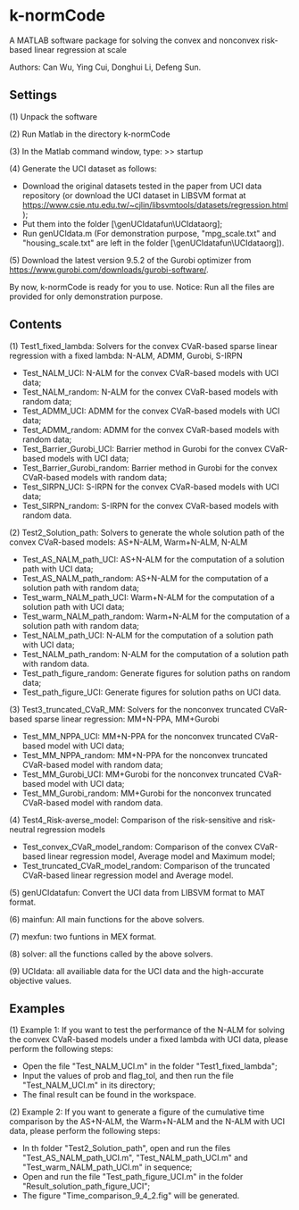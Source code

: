 # k-normCode
A MATLAB software package for solving the convex and nonconvex risk-based  linear regression at scale

Authors: Can Wu, Ying Cui, Donghui Li, Defeng Sun. 

## Settings

(1) Unpack the software

(2) Run Matlab in the directory k-normCode

(3) In the Matlab command window, type: 
    >> startup 
    
(4) Generate the UCI dataset as follows:

-  Download the original datasets tested in the paper from UCI data repository (or download the UCI dataset in LIBSVM
    format at https://www.csie.ntu.edu.tw/~cjlin/libsvmtools/datasets/regression.html);   
- Put them into the folder [\genUCIdatafun\UCIdataorg];
- Run genUCIdata.m (For demonstration purpose, "mpg_scale.txt" and "housing_scale.txt" are left in the folder
    [\genUCIdatafun\UCIdataorg]).
    
(5) Download the latest version 9.5.2 of the Gurobi optimizer from https://www.gurobi.com/downloads/gurobi-software/.

By now, k-normCode is ready for you to use. Notice: Run all the files are provided for only demonstration purpose.



## Contents

(1) Test1_fixed_lambda: Solvers for the convex CVaR-based sparse linear regression with a fixed lambda: N-ALM, ADMM, Gurobi, S-IRPN

- Test_NALM_UCI: N-ALM for the convex CVaR-based models with UCI data; 
- Test_NALM_random: N-ALM for the convex CVaR-based models with random data; 
- Test_ADMM_UCI: ADMM for the convex CVaR-based models with UCI data; 
- Test_ADMM_random: ADMM for the convex CVaR-based models with random data; 
- Test_Barrier_Gurobi_UCI: Barrier method in Gurobi for the convex CVaR-based models with UCI data; 
- Test_Barrier_Gurobi_random: Barrier method in Gurobi for the convex CVaR-based models with random data; 
- Test_SIRPN_UCI: S-IRPN for the convex CVaR-based models with UCI data; 
- Test_SIRPN_random: S-IRPN for the convex CVaR-based models with random data.

(2) Test2_Solution_path: Solvers to generate the whole solution path of the convex CVaR-based models: AS+N-ALM, Warm+N-ALM, N-ALM

- Test_AS_NALM_path_UCI: AS+N-ALM for the computation of a solution path with UCI data; 
- Test_AS_NALM_path_random: AS+N-ALM for the computation of a solution path with random data; 
- Test_warm_NALM_path_UCI: Warm+N-ALM for the computation of a solution path with UCI data; 
- Test_warm_NALM_path_random: Warm+N-ALM for the computation of a solution path with random data; 
- Test_NALM_path_UCI: N-ALM for the computation of a solution path with UCI data; 
- Test_NALM_path_random: N-ALM for the computation of a solution path with random data.
- Test_path_figure_random: Generate figures for solution paths on random data;
- Test_path_figure_UCI: Generate figures for solution paths on UCI data.

(3) Test3_truncated_CVaR_MM: Solvers for the nonconvex truncated CVaR-based sparse linear regression: MM+N-PPA, MM+Gurobi

- Test_MM_NPPA_UCI: MM+N-PPA for the nonconvex truncated CVaR-based model with UCI data; 
- Test_MM_NPPA_random: MM+N-PPA for the nonconvex truncated CVaR-based model with random data; 
- Test_MM_Gurobi_UCI: MM+Gurobi for the nonconvex truncated CVaR-based model with UCI data; 
- Test_MM_Gurobi_random: MM+Gurobi for the nonconvex truncated CVaR-based model with random data.

(4) Test4_Risk-averse_model: Comparison of the risk-sensitive and risk-neutral regression models

- Test_convex_CVaR_model_random: Comparison of the convex CVaR-based linear regression model, Average model and Maximum model; 
- Test_truncated_CVaR_model_random: Comparison of the truncated CVaR-based linear regression model and Average model.

(5) genUCIdatafun: Convert the UCI data from LIBSVM format to MAT format.

(6) mainfun: All main functions for the above solvers.

(7) mexfun: two funtions in MEX format.

(8) solver: all the functions called by the above solvers.

(9) UCIdata: all availiable data for the UCI data and the high-accurate objective values.

## Examples

(1) Example 1: If you want to test the performance of the N-ALM for solving the convex CVaR-based models under a fixed lambda with 
UCI data, please perform the following steps:
 - Open the file "Test_NALM_UCI.m" in the folder "Test1_fixed_lambda";
 - Input the values of prob and flag_tol, and then run the file "Test_NALM_UCI.m" in its directory;
 - The final result can be found in the workspace.

(2) Example 2: If you want to generate a figure of the cumulative time comparison by the AS+N-ALM, the Warm+N-ALM and the N-ALM 
with UCI data, please perform the following steps:
  - In th folder "Test2_Solution_path", open and run the files "Test_AS_NALM_path_UCI.m", "Test_NALM_path_UCI.m" and 
   "Test_warm_NALM_path_UCI.m" in sequence;
  - Open and run the file "Test_path_figure_UCI.m" in the folder "Result_solution_path_figure_UCI";
  - The figure "Time_comparison_9_4_2.fig" will be generated.





